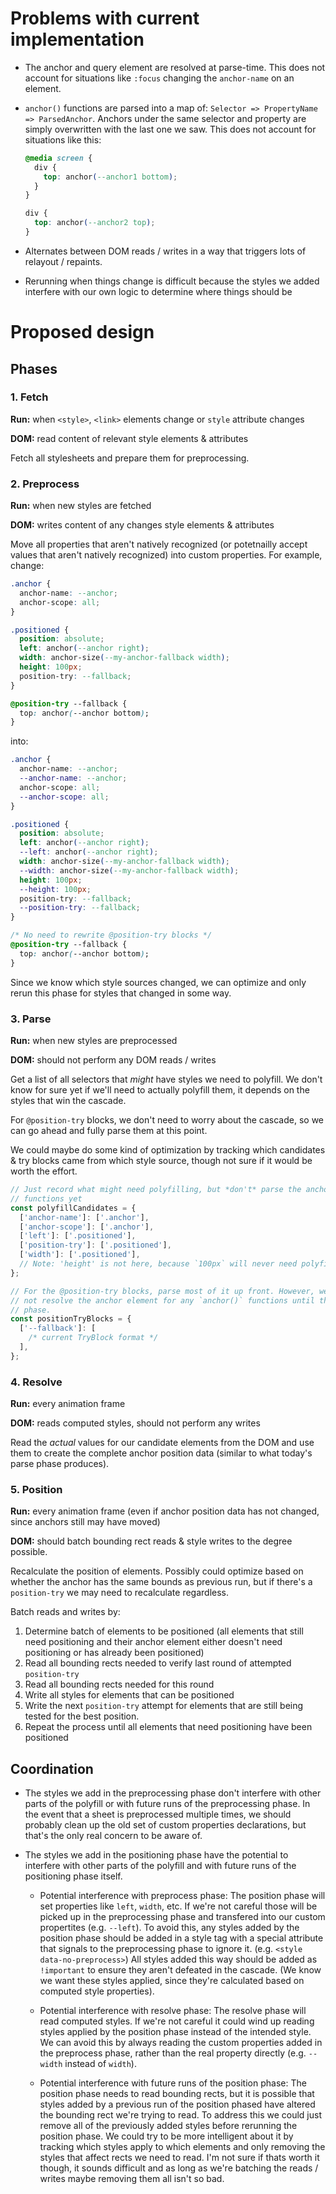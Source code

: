 # Problems with current implementation

- The anchor and query element are resolved at parse-time. This does not account
  for situations like `:focus` changing the `anchor-name` on an element.

- `anchor()` functions are parsed into a map of:
  `Selector => PropertyName => ParsedAnchor`. Anchors under the same selector
  and property are simply overwritten with the last one we saw. This does not
  account for situations like this:

  ```css
  @media screen {
    div {
      top: anchor(--anchor1 bottom);
    }
  }

  div {
    top: anchor(--anchor2 top);
  }
  ```

- Alternates between DOM reads / writes in a way that triggers lots of relayout
  / repaints.

- Rerunning when things change is difficult because the styles we added
  interfere with our own logic to determine where things should be

# Proposed design

## Phases

### 1. Fetch

**Run:** when `<style>`, `<link>` elements change or `style` attribute changes

**DOM:** read content of relevant style elements & attributes

Fetch all stylesheets and prepare them for preprocessing.

### 2. Preprocess

**Run:** when new styles are fetched

**DOM:** writes content of any changes style elements & attributes

Move all properties that aren't natively recognized (or potetnailly accept
values that aren't natively recognized) into custom properties. For example,
change:

```css
.anchor {
  anchor-name: --anchor;
  anchor-scope: all;
}

.positioned {
  position: absolute;
  left: anchor(--anchor right);
  width: anchor-size(--my-anchor-fallback width);
  height: 100px;
  position-try: --fallback;
}

@position-try --fallback {
  top: anchor(--anchor bottom);
}
```

into:

```css
.anchor {
  anchor-name: --anchor;
  --anchor-name: --anchor;
  anchor-scope: all;
  --anchor-scope: all;
}

.positioned {
  position: absolute;
  left: anchor(--anchor right);
  --left: anchor(--anchor right);
  width: anchor-size(--my-anchor-fallback width);
  --width: anchor-size(--my-anchor-fallback width);
  height: 100px;
  --height: 100px;
  position-try: --fallback;
  --position-try: --fallback;
}

/* No need to rewrite @position-try blocks */
@position-try --fallback {
  top: anchor(--anchor bottom);
}
```

Since we know which style sources changed, we can optimize and only rerun this
phase for styles that changed in some way.

### 3. Parse

**Run:** when new styles are preprocessed

**DOM:** should not perform any DOM reads / writes

Get a list of all selectors that _might_ have styles we need to polyfill. We
don't know for sure yet if we'll need to actually polyfill them, it depends on
the styles that win the cascade.

For `@position-try` blocks, we don't need to worry about the cascade, so we can
go ahead and fully parse them at this point.

We could maybe do some kind of optimization by tracking which candidates &
try blocks came from which style source, though not sure if it would be worth
the effort.

```ts
// Just record what might need polyfilling, but *don't* parse the anchor
// functions yet
const polyfillCandidates = {
  ['anchor-name']: ['.anchor'],
  ['anchor-scope']: ['.anchor'],
  ['left']: ['.positioned'],
  ['position-try']: ['.positioned'],
  ['width']: ['.positioned'],
  // Note: 'height' is not here, because `100px` will never need polyfill.
};

// For the @position-try blocks, parse most of it up front. However, we should
// not resolve the anchor element for any `anchor()` functions until the resolve
// phase.
const positionTryBlocks = {
  ['--fallback']: [
    /* current TryBlock format */
  ],
};
```

### 4. Resolve

**Run:** every animation frame

**DOM:** reads computed styles, should not perform any writes

Read the _actual_ values for our candidate elements from the DOM and use them to
create the complete anchor position data (similar to what today's parse phase
produces).

### 5. Position

**Run:** every animation frame (even if anchor position data has not changed,
since anchors still may have moved)

**DOM:** should batch bounding rect reads & style writes to the degree possible.

Recalculate the position of elements. Possibly could optimize based on whether
the anchor has the same bounds as previous run, but if there's a `position-try`
we may need to recalculate regardless.

Batch reads and writes by:

1. Determine batch of elements to be positioned (all elements that still need
   positioning and their anchor element either doesn't need positioning or has
   already been positioned)
2. Read all bounding rects needed to verify last round of attempted
   `position-try`
3. Read all bounding rects needed for this round
4. Write all styles for elements that can be positioned
5. Write the next `position-try` attempt for elements that are still being
   tested for the best position.
6. Repeat the process until all elements that need positioning have been
   positioned

## Coordination

- The styles we add in the preprocessing phase don't interfere with other parts
  of the polyfill or with future runs of the preprocessing phase. In the event
  that a sheet is preprocessed multiple times, we should probably clean up the
  old set of custom properties declarations, but that's the only real concern to
  be aware of.

- The styles we add in the positioning phase have the potential to interfere
  with other parts of the polyfill and with future runs of the positioning phase
  itself.

  - Potential interference with preprocess phase: The position phase will set
    properties like `left`, `width`, etc. If we're not careful those will be
    picked up in the preprocessing phase and transfered into our custom
    propertites (e.g. `--left`). To avoid this, any styles added by the position
    phase should be added in a style tag with a special attribute that signals
    to the preprocessing phase to ignore it. (e.g. `<style data-no-preprocess>`)
    All styles added this way should be added as `!important` to ensure they
    aren't defeated in the cascade. (We know we want these styles applied, since
    they're calculated based on computed style properties).

  - Potential interference with resolve phase: The resolve phase will read
    computed styles. If we're not careful it could wind up reading styles
    applied by the position phase instead of the intended style. We can avoid
    this by always reading the custom properties added in the preprocess phase,
    rather than the real property directly (e.g. `--width` instead of `width`).

  - Potential interference with future runs of the position phase: The position
    phase needs to read bounding rects, but it is possible that styles added by
    a previous run of the position phased have altered the bounding rect we're
    trying to read. To address this we could just remove all of the previously
    added styles before rerunning the position phase. We could try to be more
    intelligent about it by tracking which styles apply to which elements and
    only removing the styles that affect rects we need to read. I'm not sure if
    thats worth it though, it sounds difficult and as long as we're batching the
    reads / writes maybe removing them all isn't so bad.
